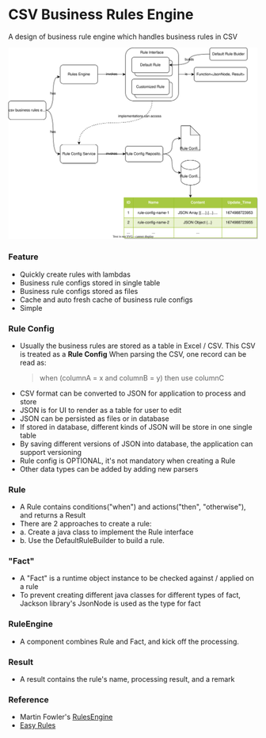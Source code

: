 # CSV Business Rules Engine

A design of business rule engine which handles business rules in CSV

<img src="./csv-business-rules-engine.drawio.svg" />

### Feature

- Quickly create rules with lambdas
- Business rule configs stored in single table
- Business rule configs stored as files
- Cache and auto fresh cache of business rule configs
- Simple

### Rule Config

- Usually the business rules are stored as a table in Excel / CSV.
  This CSV is treated as a **Rule Config**
  When parsing the CSV, one record can be read as:
  > when (columnA = x and columnB = y) then use columnC
- CSV format can be converted to JSON for application to process and store
- JSON is for UI to render as a table for user to edit
- JSON can be persisted as files or in database
- If stored in database, different kinds of JSON will be store in one single table
- By saving different versions of JSON into database, the application can support versioning
- Rule config is OPTIONAL, it's not mandatory when creating a Rule
- Other data types can be added by adding new parsers

### Rule

- A Rule contains conditions("when") and actions("then", "otherwise"), and returns a Result
- There are 2 approaches to create a rule:
- a. Create a java class to implement the Rule interface
- b. Use the DefaultRuleBuilder to build a rule.

### "Fact"

- A "Fact" is a runtime object instance to be checked against / applied on a rule
- To prevent creating different java classes for different types of fact, Jackson library's JsonNode is used as the type
  for fact

### RuleEngine

- A component combines Rule and Fact, and kick off the processing.

### Result

- A result contains the rule's name, processing result, and a remark

### Reference

- Martin Fowler's [RulesEngine](https://martinfowler.com/bliki/RulesEngine.html)
- [Easy Rules](https://github.com/j-easy/easy-rules) 